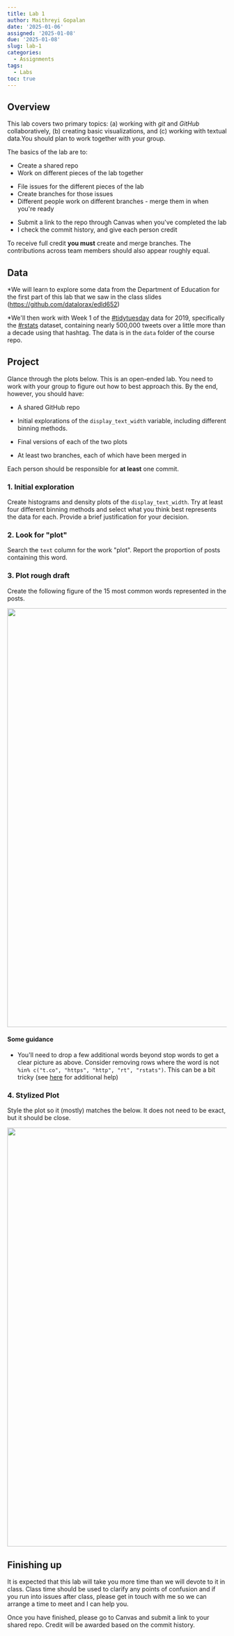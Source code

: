 ```yaml
---
title: Lab 1
author: Maithreyi Gopalan
date: '2025-01-06'
assigned: '2025-01-08'
due: '2025-01-08'
slug: lab-1
categories:
  - Assignments
tags:
  - Labs
toc: true
---
```




## Overview
This lab covers two primary topics: (a) working with *git* and *GitHub*
  collaboratively, (b) creating basic visualizations, and (c) working with textual data.You should plan to work together with your group.

The basics of the lab are to:
  
* Create a shared repo
* Work on different pieces of the lab together
+ File issues for the different pieces of the lab
+ Create branches for those issues
+ Different people work on different branches - merge them in when you're ready
* Submit a link to the repo through Canvas when you've completed the lab
* I check the commit history, and give each person credit

To receive full credit **you must** create and merge branches. The contributions across team members should also appear roughly equal.

## Data

*We will learn to explore some data from the Department of Education  for the first part of this lab that we saw in the class slides (https://github.com/datalorax/edld652)

*We'll then work with Week 1 of the [#tidytuesday](https://twitter.com/search?q=%23tidytuesday&src=tyah)  data for 2019, specifically the [#rstats](https://twitter.com/search?q=%23rstats&src=typd) dataset, containing nearly 500,000 tweets over a little more than a decade using that hashtag. The data is in the `data` folder of the course repo.

## Project

Glance through the plots below. This is an open-ended lab. You need to work with your group to figure out how to best approach this. By the end, however, you should have:

* A shared GitHub repo

* Initial explorations of the `display_text_width` variable, including different binning methods.

* Final versions of each of the two plots

* At least two branches, each of which have been merged in


Each person should be responsible for **at least** one commit. 




### 1. Initial exploration
Create histograms and density plots of the `display_text_width`. Try at least four different binning methods and select what you think best represents the data for each. Provide a brief justification for your decision.




### 2. Look for "plot"
Search the `text` column for the work "plot". Report the proportion of posts containing this word.




### 3. Plot rough draft
Create the following figure of the 15 most common words represented in the posts.

<img src="{{< blogdown/postref >}}index_files/figure-html/fig2-raw-1.png" width="960" />


#### Some guidance

* You'll need to drop a few additional words beyond stop words to get a clear picture as above. Consider removing rows where the word is not `%in% c("t.co", "https", "http", "rt", "rstats")`. This can be a bit tricky (see [here](https://stackoverflow.com/a/9852867/4959854) for additional help)

### 4. Stylized Plot
Style the plot so it (mostly) matches the below. It does not need to be exact, but it should be close.

<img src="{{< blogdown/postref >}}index_files/figure-html/fig2-styled-1.png" width="960" />


## Finishing up
It is expected that this lab will take you more time than we will devote to it in class. Class time should be used to clarify any points of confusion and if you run into issues after class, please get in touch with me so we can arrange a time to meet and I can help you.

Once you have finished, please go to Canvas and submit a link to your shared repo. Credit will be awarded based on the commit history.
